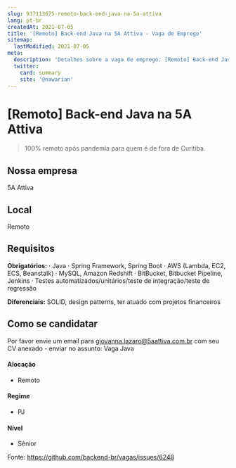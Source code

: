 ```yaml
---
slug: 937113675-remoto-back-end-java-na-5a-attiva
lang: pt-br
createdAt: 2021-07-05
title: '[Remoto] Back-end Java na 5A Attiva - Vaga de Emprego'
sitemap:
  lastModified: 2021-07-05
meta:
  description: 'Detalhes sobre a vaga de emprego: [Remoto] Back-end Java na 5A Attiva'
  twitter:
    card: summary
    site: '@nawarian'
---
```


# [Remoto] Back-end Java na 5A Attiva


> 100% remoto após pandemia para quem é de fora de Curitiba.

## Nossa empresa

5A Attiva



## Local

Remoto

## Requisitos

**Obrigatórios:**
· Java
· Spring Framework, Spring Boot
· AWS (Lambda, EC2, ECS, Beanstalk)
· MySQL, Amazon Redshift
· BitBucket, Bitbucket Pipeline, Jenkins
· Testes automatizados/unitários/teste de integração/teste de regressão

**Diferenciais:**
SOLID, design patterns, ter atuado com projetos financeiros


## Como se candidatar

Por favor envie um email para giovanna.lazaro@5aattiva.com.br com seu CV anexado - enviar no assunto: Vaga Java


#### Alocação
- Remoto

#### Regime
- PJ

#### Nível
- Sênior





Fonte: https://github.com/backend-br/vagas/issues/6248